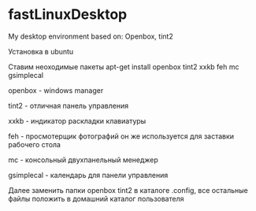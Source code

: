 fastLinuxDesktop
================

My desktop environment based on: Openbox, tint2

Установка в ubuntu
 
Ставим неоходимые пакеты apt-get install openbox tint2 xxkb feh mc gsimplecal

openbox - windows manager

tint2 - отличная панель управления

xxkb - индикатор раскладки клавиатуры

feh - просмотерщик фотографий он же используется для заставки рабочего стола

mc - консольный двухпанельный менеджер

gsimplecal - календарь для панели управления

Далее заменить папки openbox tint2 в каталоге .config, все остальные файлы положить в домашний каталог пользователя
